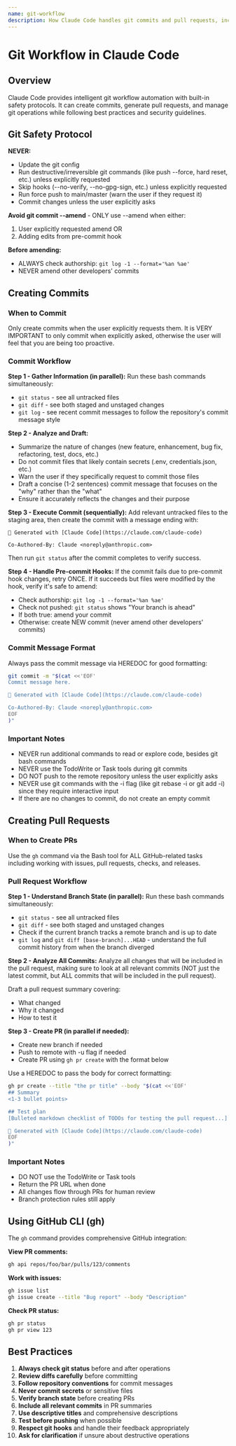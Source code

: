 ```yaml
---
name: git-workflow
description: How Claude Code handles git commits and pull requests, including git safety protocols and best practices. Use when user asks about creating commits, making PRs, git workflows, or git safety.
---
```


# Git Workflow in Claude Code

## Overview

Claude Code provides intelligent git workflow automation with built-in safety protocols. It can create commits, generate pull requests, and manage git operations while following best practices and security guidelines.

## Git Safety Protocol

**NEVER:**
- Update the git config
- Run destructive/irreversible git commands (like push --force, hard reset, etc.) unless explicitly requested
- Skip hooks (--no-verify, --no-gpg-sign, etc.) unless explicitly requested
- Run force push to main/master (warn the user if they request it)
- Commit changes unless the user explicitly asks

**Avoid git commit --amend** - ONLY use --amend when either:
1. User explicitly requested amend OR
2. Adding edits from pre-commit hook

**Before amending:**
- ALWAYS check authorship: `git log -1 --format='%an %ae'`
- NEVER amend other developers' commits

## Creating Commits

### When to Commit
Only create commits when the user explicitly requests them. It is VERY IMPORTANT to only commit when explicitly asked, otherwise the user will feel that you are being too proactive.

### Commit Workflow

**Step 1 - Gather Information (in parallel):**
Run these bash commands simultaneously:
- `git status` - see all untracked files
- `git diff` - see both staged and unstaged changes
- `git log` - see recent commit messages to follow the repository's commit message style

**Step 2 - Analyze and Draft:**
- Summarize the nature of changes (new feature, enhancement, bug fix, refactoring, test, docs, etc.)
- Do not commit files that likely contain secrets (.env, credentials.json, etc.)
- Warn the user if they specifically request to commit those files
- Draft a concise (1-2 sentences) commit message that focuses on the "why" rather than the "what"
- Ensure it accurately reflects the changes and their purpose

**Step 3 - Execute Commit (sequentially):**
Add relevant untracked files to the staging area, then create the commit with a message ending with:

```
🤖 Generated with [Claude Code](https://claude.com/claude-code)

Co-Authored-By: Claude <noreply@anthropic.com>
```

Then run `git status` after the commit completes to verify success.

**Step 4 - Handle Pre-commit Hooks:**
If the commit fails due to pre-commit hook changes, retry ONCE. If it succeeds but files were modified by the hook, verify it's safe to amend:
- Check authorship: `git log -1 --format='%an %ae'`
- Check not pushed: `git status` shows "Your branch is ahead"
- If both true: amend your commit
- Otherwise: create NEW commit (never amend other developers' commits)

### Commit Message Format

Always pass the commit message via HEREDOC for good formatting:

```bash
git commit -m "$(cat <<'EOF'
Commit message here.

🤖 Generated with [Claude Code](https://claude.com/claude-code)

Co-Authored-By: Claude <noreply@anthropic.com>
EOF
)"
```

### Important Notes
- NEVER run additional commands to read or explore code, besides git bash commands
- NEVER use the TodoWrite or Task tools during git commits
- DO NOT push to the remote repository unless the user explicitly asks
- NEVER use git commands with the -i flag (like git rebase -i or git add -i) since they require interactive input
- If there are no changes to commit, do not create an empty commit

## Creating Pull Requests

### When to Create PRs
Use the `gh` command via the Bash tool for ALL GitHub-related tasks including working with issues, pull requests, checks, and releases.

### Pull Request Workflow

**Step 1 - Understand Branch State (in parallel):**
Run these bash commands simultaneously:
- `git status` - see all untracked files
- `git diff` - see both staged and unstaged changes
- Check if the current branch tracks a remote branch and is up to date
- `git log` and `git diff [base-branch]...HEAD` - understand the full commit history from when the branch diverged

**Step 2 - Analyze All Commits:**
Analyze all changes that will be included in the pull request, making sure to look at all relevant commits (NOT just the latest commit, but ALL commits that will be included in the pull request).

Draft a pull request summary covering:
- What changed
- Why it changed
- How to test it

**Step 3 - Create PR (in parallel if needed):**
- Create new branch if needed
- Push to remote with -u flag if needed
- Create PR using `gh pr create` with the format below

Use a HEREDOC to pass the body for correct formatting:

```bash
gh pr create --title "the pr title" --body "$(cat <<'EOF'
## Summary
<1-3 bullet points>

## Test plan
[Bulleted markdown checklist of TODOs for testing the pull request...]

🤖 Generated with [Claude Code](https://claude.com/claude-code)
EOF
)"
```

### Important Notes
- DO NOT use the TodoWrite or Task tools
- Return the PR URL when done
- All changes flow through PRs for human review
- Branch protection rules still apply

## Using GitHub CLI (gh)

The `gh` command provides comprehensive GitHub integration:

**View PR comments:**
```bash
gh api repos/foo/bar/pulls/123/comments
```

**Work with issues:**
```bash
gh issue list
gh issue create --title "Bug report" --body "Description"
```

**Check PR status:**
```bash
gh pr status
gh pr view 123
```

## Best Practices

1. **Always check git status** before and after operations
2. **Review diffs carefully** before committing
3. **Follow repository conventions** for commit messages
4. **Never commit secrets** or sensitive files
5. **Verify branch state** before creating PRs
6. **Include all relevant commits** in PR summaries
7. **Use descriptive titles** and comprehensive descriptions
8. **Test before pushing** when possible
9. **Respect git hooks** and handle their feedback appropriately
10. **Ask for clarification** if unsure about destructive operations
